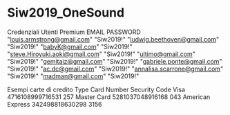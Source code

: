 # Siw2019_OneSound
Credenziali Utenti Premium
EMAIL                             PASSWORD
"louis.armstrong@gmail.com"	      "Siw2019!"
"ludwig.beethoven@gmail.com"	    "Siw2019!"
"babyK@gmail.com"	                "Siw2019!"
"steve.Hiroyuki.aoki@gmail.com"	  "Siw2019!"
"ultimo@gmail.com"	              "Siw2019!"
"gemitaiz@gmail.com"	            "Siw2019!"
"gabriele.ponte@gmail.com"	      "Siw2019!"
"ac.dc@gmail.com"	                "Siw2019!"
"annalisa.scarrone@gmail.com"	    "Siw2019!"
"madman@gmail.com"	              "Siw2019!"

Esempi carte di credito
Type	                Card Number	          Security Code
Visa	                4716108999716531	    257
Master Card	          5281037048916168	    043
American Express	    342498818630298	      3156
